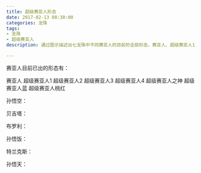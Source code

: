 ```yaml
---
title: 超级赛亚人形态
date: 2017-02-13 08:30:00
categories: 龙珠
tags: 
- 龙珠
- 超级赛亚人
description: 通过图示描述出七龙珠中不同赛亚人的目前的全部形态，赛亚人、超级赛亚人1-4、超级赛亚人之神、超级赛亚人蓝、超级赛亚人桃红等。

---
```



赛亚人目前已出的形态有：

赛亚人
超级赛亚人1
超级赛亚人2
超级赛亚人3
超级赛亚人4
超级赛亚人之神
超级赛亚人蓝
超级赛亚人桃红

孙悟空：

贝吉塔：

布罗利：

孙悟饭：

特兰克斯：

孙悟天：